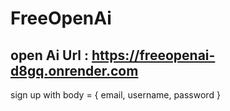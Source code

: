 # FreeOpenAi

## open Ai Url : https://freeopenai-d8gq.onrender.com
sign up with body = { email, username, password }
